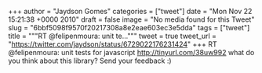 
+++
author = "Jaydson Gomes"
categories = ["tweet"]
date = "Mon Nov 22 15:21:38 +0000 2010"
draft = false
image = "No media found for this Tweet"
slug = "6bbf5098f9570f20217308a8e2eae603ec3e5dda"
tags = ["tweet"]
title = """RT @felipenmoura: unit te..."""
tweet = true
tweet_url = "https://twitter.com/jaydson/status/6729022176231424"
+++
RT @felipenmoura: unit tests for javascript http://tinyurl.com/38uw992 what do you think about this library? Send your feedback :)
